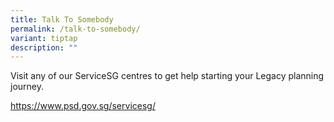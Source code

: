 ```yaml
---
title: Talk To Somebody
permalink: /talk-to-somebody/
variant: tiptap
description: ""
---
```

<p>Visit any of our ServiceSG centres to get help starting your Legacy planning
journey.</p>
<p><a href="https://www.psd.gov.sg/servicesg/" rel="noopener noreferrer nofollow" target="_blank">https://www.psd.gov.sg/servicesg/</a>
</p>